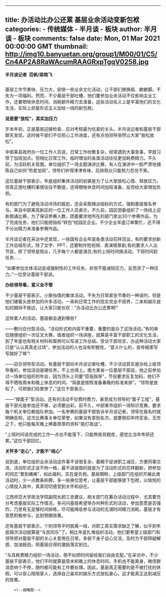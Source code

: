 
---
title: 办活动比办公还累 基层业余活动变新包袱
categories: 
    - 传统媒体
    - 半月谈 - 板块
author: 半月谈 - 板块
comments: false
date: Mon, 01 Mar 2021 00:00:00 GMT
thumbnail: http://img10.banyuetan.org/group1/M00/01/C5/Cn4AP2A8RaWAcumRAAGRxpTgqV0258.jpg
---

<div>   
<p><strong>半月谈记者 范帆/梁晓飞</strong></p>
  <p style="text-align: center;"><strong><img src="http://img10.banyuetan.org/group1/M00/01/C5/Cn4AP2A8RaWAcumRAAGRxpTgqV0258.jpg" title alt referrerpolicy="no-referrer"></strong></p>
  <p>基层工作节奏快、压力大，安排一些业余文化活动，让干部们换换肩、歇歇脚，不失为一项福利。然而，不少基层干部吐槽，他们要参加业余活动不仅影响主业工作，还要牺牲休息时间、消耗额外精力去准备，这些活动名义上是丰富他们的文化生活，实际上却是形式主义加给一线的新包袱。</p>
  <p><strong>说是要“放松”，其实加压力</strong></p>
  <p>岁末年初，正是基层迎接检查、应对考核最为吃紧的关头。半月谈记者和基层干部聊天发现，这时候干部们不仅担心工作进度，还有点怕领导突然让大家“放松放松”。</p>
  <p>中部某县政府办一位工作人员说，日常工作纷繁复杂，经常遇到大事急事，早就习惯了加班加点。但相比日常工作，临时增设的各类活动往往更加耗费精力。不久前，为活跃机关氛围，单位组织了一场主题演讲比赛，有人在演讲中一脸严肃地铺陈自己如何“热爱加班”，领导们听得津津有味，后排观众只能努力忍住不笑。</p>
  <p>这位基层干部表示，年底组织集体活动的初衷是为了让大家放松心情、释放压力，但真正想吐槽的事情往往不敢提，还得牺牲休息时间加班准备，反而给大家增加负担。</p>
  <p>有的部门为了避免活动冷场的尴尬，还会采取摊派指标的方式，强制基层报名参与。来自中部某高新区的一位工作人员表示，不久前，园区团委组织了一场线上迎新朗诵比赛，为了保证参赛人数，团委要求他所在的部门拿出30个参赛作品，为了完成任务，他们只能把指标“转包”给园区企业。不少企业年底订单繁忙，还不得不分出精力来准备参赛作品。</p>
  <p>半月谈记者在采访中还发现，一些国有企业年底各类活动花样百出，有的要求创新工作总结形式，除了文字、PPT，还要制作短视频、表演情景剧;有的要求人人出节目，除了领导是观众，几乎每个人都是演员;有的上班时间搞活动，下班时间赶任务……</p>
  <p>“如果参加文体活动变成强制性的工作任务，非但不能减轻压力，反而添了一种压力。”一位受访基层干部说。</p>
  <p><strong>办给领导看，意义全不管</strong></p>
  <p>不少基层干部表示，小聚怡情的集体活动，不失为日常紧张节奏的一种调剂，但是他们硬着头皮参加的许多活动，一来和日常工作的现实完全不搭界，二来和娱乐放松的期待不挨边，让大家只能长叹：“办活动比办公还累啊!”</p>
  <p>这样累人的活动，基层都会遇到哪些?</p>
  <p>——敷衍应付型活动。“活动形式和内容不重要，重要的是办了这场活动。”有的单位随便组织一次征文大赛，或者组织一场讲座，就算是丰富干部职工的文化生活，到了年底也有相关材料和案例可以写进工作总结。受访干部坦言，办这种活动大家只是“认认真真走过场”，参加活动的人也没有积极性，“意义什么的，宣传稿里写写就好了嘛”!</p>
  <p>——迎合领导型活动。有基层干部向半月谈记者吐槽，不少活动其实是办给上级领导看的，参加活动是硬任务，不上也得上。南方某省一位基层干部说，他之前参加过一场单位组织的年会，因为顶头上司要“莅临指导”，节目要求反复加码，他们不得不牺牲周末和晚上休息的时间，“简直是按照准备春晚的标准来排”。“领导是放松了，可把我们给累惨了。”这位干部表示。</p>
  <p>——“撑面子”型活动。还有的活动不仅费时费力，甚至成为领导的“面子工程”，基层干部光是参加还不够，必须要出彩。前不久，中部某市组织一场知识竞赛，要求每个机关单位都组队参加。一名参赛的基层干部告诉半月谈记者，领导在报名时就明确告知，这次比赛事关单位荣誉，如果没有拿到名次，就要倒扣年终奖金。无奈之下，他只能每天晚上捧着厚厚的资料“挑灯夜战”。</p>
  <p>“上班时间该完成的工作一点也不能落下，只能熬夜背题库，感觉比当年考研还累。”这位干部回忆。</p>
  <p><strong>关怀多“走心”，才能不“闹心”</strong></p>
  <p>说到底，单位组织业余活动这件事不该很复杂，着眼于促进职工减压，方便同事交流，活动形式正该不拘一格，最不该提倡的就是为了活动形式的花样翻新，把参加的同志“累到瘫痪”，如此福利，实在是负担。基层期盼，上级部门在组织开展此类活动时，少一点教条折腾，多一些换位思考，让基层干部能够放下包袱，以愉悦的心情投入其中，真真切切感受到关怀和自在。</p>
  <p>江西师范大学政法学院副院长颜三忠建议，相关部门在筹办活动过程中，尤其要充分考虑基层实际工作情况，多问问基层希望举办何种形式的活动，参加意愿是否强烈，乃至有无足够时间排练，尽可能降低参与活动的无谓时间精力消耗，基层才有意愿积极参与，达到预期效果。</p>
  <p>还有基层干部表示，个别领导平时脱离一线，对职工真实需求缺乏了解，似乎到年底搞次活动就算是“与民同乐”了。相比年底扎堆组织活动，他们更希望上级部门和领导把对基层干部的关心关爱用在日常，多俯下身子谈心交流，及时为干部释疑解惑、加油鼓劲，把基层应得的激励落实到位。</p>
  <p>“与其耗费精力组织一场活动，倒不如把时间留给我们自由支配。”在采访中，不少基层干部表示，他们平时就算是周末和晚上的休息时间，手机也不能离身，微信群消息响个不停，随时都可能有工作要处理。因此，基层真正需要的是不被打扰的休假，可以安心陪陪家人，选择自己喜欢的娱乐方式放松身心，这才能真正达到减压的效果。</p>
  <p></p>
 
        <!--缩略图-->
              
</div>
            